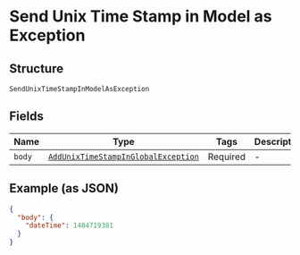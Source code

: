 
# Send Unix Time Stamp in Model as Exception

## Structure

`SendUnixTimeStampInModelAsException`

## Fields

| Name | Type | Tags | Description |
|  --- | --- | --- | --- |
| `body` | [`AddUnixTimeStampInGlobalException`](/doc/models/add-unix-time-stamp-in-global-exception.md) | Required | - |

## Example (as JSON)

```json
{
  "body": {
    "dateTime": 1484719381
  }
}
```

